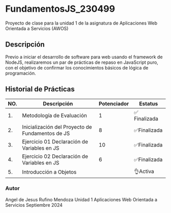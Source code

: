 # FundamentosJS_230499
Proyecto de clase para la unidad 1 de la asignatura de Aplicaciones Web Orientada a Servicios (AWOS)


## Descripción 
Previo a iniciar el desarrollo de software para web usando el framework de NodeJS, realizaremos un par de prácticas de repaso en JavaScript puro, con el objetivo de confirmar los conocimientos básicos de lógica de programación.

## Historial de Prácticas
|NO.|Descripción|Potenciador|Estatus|
|--|--|--|--|
|1.|Metodología de Evaluación|1|✅ Finalizada|
|2.|Inicialización del Proyecto de Fundamentos de JS|8|✅Finalizada|
|3.|Ejercicio 01 Declaración de Variables en JS|10|✅Finalizada|
|4.|Ejercicio 02 Declaración de Variables en JS|6|✅Finalizada|
|5.|Introducción a Objetos|| 👌Activa  


### Autor 
Angel de Jesus Rufino Mendoza 
Unidad 1
Aplicaciones Web Orientada a Servicios 
Septiembre 2024

